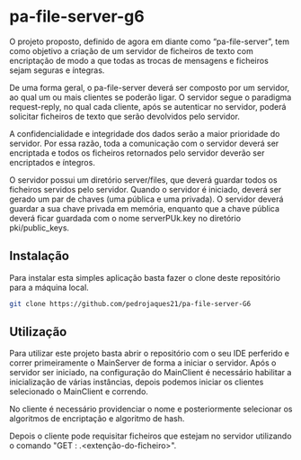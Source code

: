 # pa-file-server-g6

O projeto proposto, definido de agora em diante como “pa-file-server”, tem como objetivo a criação de um servidor de ficheiros de texto com encriptação de modo a que todas as trocas de mensagens e ficheiros sejam seguras e íntegras.

De uma forma geral, o pa-file-server deverá ser composto por um servidor, ao qual um ou mais clientes se poderão ligar. O servidor segue o paradigma request-reply, no qual cada cliente, após se autenticar no servidor, poderá solicitar ficheiros de texto que serão devolvidos pelo servidor.

A confidencialidade e integridade dos dados serão a maior prioridade do servidor. Por essa razão, toda a comunicação com o servidor deverá ser encriptada e todos os ficheiros retornados pelo servidor deverão ser encriptados e íntegros.

O servidor possui um diretório server/files, que deverá guardar todos os ficheiros servidos pelo servidor. Quando o servidor é iniciado, deverá ser gerado um par de chaves (uma pública e uma privada). O servidor deverá guardar a sua chave privada em memória, enquanto que a chave pública deverá ficar guardada com o nome serverPUk.key no diretório pki/public_keys.

## Instalação

Para instalar esta simples aplicação basta fazer o clone deste repositório para a máquina local.

```bash
git clone https://github.com/pedrojaques21/pa-file-server-G6
```

## Utilização

Para utilizar este projeto basta abrir o repositório com o seu IDE perferido e correr primeiramente o MainServer de forma a iniciar o servidor. Após o servidor ser iniciado, na configuração do MainClient é necessário habilitar a inicialização de várias instâncias, depois podemos iniciar os clientes selecionado o MainClient e correndo.

No cliente é necessário providenciar o nome e posteriormente selecionar os algoritmos de encriptação e algoritmo de hash.

Depois o cliente pode requisitar ficheiros que estejam no servidor utilizando o comando "GET : <nome-do-ficheiro>.<extenção-do-ficheiro>".

